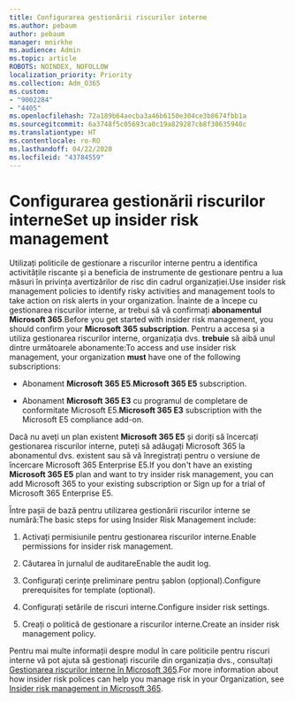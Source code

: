 ```yaml
---
title: Configurarea gestionării riscurilor interne
ms.author: pebaum
author: pebaum
manager: mnirkhe
ms.audience: Admin
ms.topic: article
ROBOTS: NOINDEX, NOFOLLOW
localization_priority: Priority
ms.collection: Adm_O365
ms.custom:
- "9002284"
- "4405"
ms.openlocfilehash: 72a189b64aecba3a46b6150e304ce3b8674fbb1a
ms.sourcegitcommit: 6a3748f5c05693ca0c19a829287cb8f30635940c
ms.translationtype: HT
ms.contentlocale: ro-RO
ms.lasthandoff: 04/22/2020
ms.locfileid: "43784559"
---
```

# <a name="set-up-insider-risk-management"></a><span data-ttu-id="b0c23-102">Configurarea gestionării riscurilor interne</span><span class="sxs-lookup"><span data-stu-id="b0c23-102">Set up insider risk management</span></span>

<span data-ttu-id="b0c23-103">Utilizați politicile de gestionare a riscurilor interne pentru a identifica activitățile riscante și a beneficia de instrumente de gestionare pentru a lua măsuri în privința avertizărilor de risc din cadrul organizației.</span><span class="sxs-lookup"><span data-stu-id="b0c23-103">Use insider risk management policies to identify risky activities and management tools to take action on risk alerts in your organization.</span></span> <span data-ttu-id="b0c23-104">Înainte de a începe cu gestionarea riscurilor interne, ar trebui să vă confirmați **abonamentul Microsoft 365**.</span><span class="sxs-lookup"><span data-stu-id="b0c23-104">Before you get started with insider risk management, you should confirm your **Microsoft 365 subscription**.</span></span> <span data-ttu-id="b0c23-105">Pentru a accesa și a utiliza gestionarea riscurilor interne, organizația dvs. **trebuie** să aibă unul dintre următoarele abonamente:</span><span class="sxs-lookup"><span data-stu-id="b0c23-105">To access and use insider risk management, your organization **must** have one of the following subscriptions:</span></span>

- <span data-ttu-id="b0c23-106">Abonament **Microsoft 365 E5**.</span><span class="sxs-lookup"><span data-stu-id="b0c23-106">**Microsoft 365 E5** subscription.</span></span>

- <span data-ttu-id="b0c23-107">Abonament **Microsoft 365 E3** cu programul de completare de conformitate Microsoft E5.</span><span class="sxs-lookup"><span data-stu-id="b0c23-107">**Microsoft 365 E3** subscription with the Microsoft E5 compliance add-on.</span></span>

<span data-ttu-id="b0c23-108">Dacă nu aveți un plan existent **Microsoft 365 E5** și doriți să încercați gestionarea riscurilor interne, puteți să adăugați Microsoft 365 la abonamentul dvs. existent sau să vă înregistrați pentru o versiune de încercare Microsoft 365 Enterprise E5.</span><span class="sxs-lookup"><span data-stu-id="b0c23-108">If you don't have an existing **Microsoft 365 E5** plan and want to try insider risk management, you can add Microsoft 365 to your existing subscription or Sign up for a trial of Microsoft 365 Enterprise E5.</span></span>

<span data-ttu-id="b0c23-109">Între pașii de bază pentru utilizarea gestionării riscurilor interne se numără:</span><span class="sxs-lookup"><span data-stu-id="b0c23-109">The basic steps for using Insider Risk Management include:</span></span>

1. <span data-ttu-id="b0c23-110">Activați permisiunile pentru gestionarea riscurilor interne.</span><span class="sxs-lookup"><span data-stu-id="b0c23-110">Enable permissions for insider risk management.</span></span>

2. <span data-ttu-id="b0c23-111">Căutarea în jurnalul de auditare</span><span class="sxs-lookup"><span data-stu-id="b0c23-111">Enable the audit log.</span></span>

3. <span data-ttu-id="b0c23-112">Configurați cerințe preliminare pentru șablon (opțional).</span><span class="sxs-lookup"><span data-stu-id="b0c23-112">Configure prerequisites for template (optional).</span></span>

4. <span data-ttu-id="b0c23-113">Configurați setările de riscuri interne.</span><span class="sxs-lookup"><span data-stu-id="b0c23-113">Configure insider risk settings.</span></span>

5. <span data-ttu-id="b0c23-114">Creați o politică de gestionare a riscurilor interne.</span><span class="sxs-lookup"><span data-stu-id="b0c23-114">Create an insider risk management policy.</span></span>

<span data-ttu-id="b0c23-115">Pentru mai multe informații despre modul în care politicile pentru riscuri interne vă pot ajuta să gestionați riscurile din organizația dvs., consultați [Gestionarea riscurilor interne în Microsoft 365](https://go.microsoft.com/fwlink/?linkid=2123907).</span><span class="sxs-lookup"><span data-stu-id="b0c23-115">For more information about how insider risk polices can help you manage risk in your Organization, see [Insider risk management in Microsoft 365](https://go.microsoft.com/fwlink/?linkid=2123907).</span></span>
